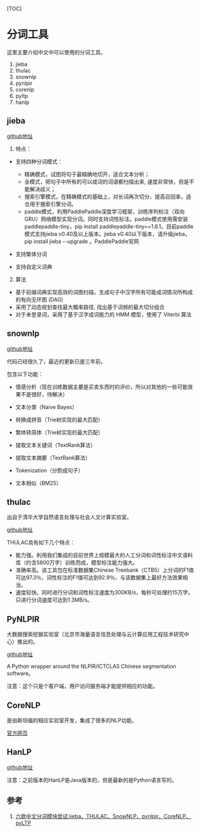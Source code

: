 [TOC]

# 分词工具

这里主要介绍中文中可以使用的分词工具。

1. jieba
2. thulac
3. snownlp
4. pynlpir
5. corenlp
6. pyltp
7. hanlp

## jieba

[github地址](https://github.com/fxsjy/jieba)

1. 特点：

- 支持四种分词模式：
  - 精确模式，试图将句子最精确地切开，适合文本分析；
  - 全模式，把句子中所有的可以成词的词语都扫描出来, 速度非常快，但是不能解决歧义；
  - 搜索引擎模式，在精确模式的基础上，对长词再次切分，提高召回率，适合用于搜索引擎分词。
  - paddle模式，利用PaddlePaddle深度学习框架，训练序列标注（双向GRU）网络模型实现分词。同时支持词性标注。paddle模式使用需安装paddlepaddle-tiny，pip install paddlepaddle-tiny==1.6.1。目前paddle模式支持jieba v0.40及以上版本。jieba v0.40以下版本，请升级jieba，pip install jieba --upgrade 。PaddlePaddle官网

- 支持繁体分词
- 支持自定义词典

2. 算法

- 基于前缀词典实现高效的词图扫描，生成句子中汉字所有可能成词情况所构成的有向无环图 (DAG)
- 采用了动态规划查找最大概率路径, 找出基于词频的最大切分组合
- 对于未登录词，采用了基于汉字成词能力的 HMM 模型，使用了 Viterbi 算法

## snownlp

[github地址](https://github.com/isnowfy/snownlp)

代码已经很久了，最近的更新已是三年前。

包含以下功能：

- 情感分析（现在训练数据主要是买卖东西时的评价，所以对其他的一些可能效果不是很好，待解决）

- 文本分类（Naive Bayes）
- 转换成拼音（Trie树实现的最大匹配）
- 繁体转简体（Trie树实现的最大匹配）
- 提取文本关键词（TextRank算法）
- 提取文本摘要（TextRank算法）
- Tokenization（分割成句子）
- 文本相似（BM25）

## thulac

出自于清华大学自然语言处理与社会人文计算实验室。

[github地址](https://github.com/thunlp/THULAC-Python)

THULAC具有如下几个特点：

- 能力强。利用我们集成的目前世界上规模最大的人工分词和词性标注中文语料库（约含5800万字）训练而成，模型标注能力强大。
- 准确率高。该工具包在标准数据集Chinese Treebank（CTB5）上分词的F1值可达97.3％，词性标注的F1值可达到92.9％，与该数据集上最好方法效果相当。
- 速度较快。同时进行分词和词性标注速度为300KB/s，每秒可处理约15万字。只进行分词速度可达到1.3MB/s。

## PyNLPIR

大数据搜索挖掘实验室（北京市海量语言信息处理与云计算应用工程技术研究中心）推出的。

[github地址](https://github.com/tsroten/pynlpir)

A Python wrapper around the NLPIR/ICTCLAS Chinese segmentation software。

注意：这个只是个客户端，用户访问服务端才能提供相应的功能。

## CoreNLP

是由斯坦福的相应实验室开发，集成了很多的NLP功能。

[官方网页](https://stanfordnlp.github.io/CoreNLP/)

## HanLP

[github地址](https://github.com/hankcs/HanLP)

注意：之前版本的HanLP是Java版本的，但是最新的是Python语言写的。

## 参考

1. [六款中文分词模块尝试:jieba、THULAC、SnowNLP、pynlpir、CoreNLP、pyLTP](https://cloud.tencent.com/developer/article/1010981)
